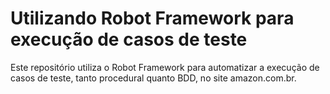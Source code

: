 # Utilizando Robot Framework para execução de casos de teste
Este repositório utiliza o Robot Framework para automatizar a execução de casos de teste, tanto procedural quanto BDD, no site amazon.com.br.
